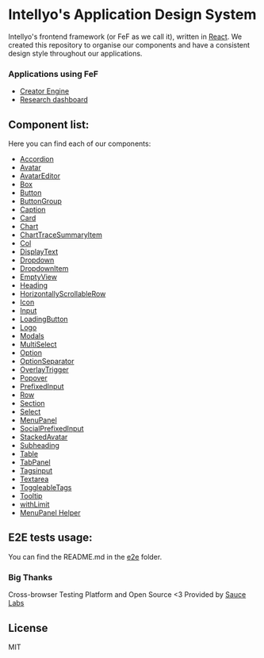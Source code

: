 # Intellyo's Application Design System

Intellyo's frontend framework (or FeF as we call it), written in [React](https://reactjs.org). We created this repository to organise our components and have a consistent design style throughout our applications.

### Applications using FeF

- [Creator Engine](https://app.intellyo.com)
- [Research dashboard](https://research.intellyo.com)

## Component list:

Here you can find each of our components:

- [Accordion](/src/components/accordion)
- [Avatar](/src/components/avatar)
- [AvatarEditor](/src/components/avatar-editor)
- [Box](/src/components/box)
- [Button](/src/components/button)
- [ButtonGroup](/src/components/button-group)
- [Caption](/src/components/caption)
- [Card](/src/components/card)
- [Chart](/src/components/chart)
- [ChartTraceSummaryItem](/src/components/chart-trace-summary-item)
- [Col](/src/components/col)
- [DisplayText](/src/components/display-text)
- [Dropdown](/src/components/dropdown)
- [DropdownItem](/src/components/dropdown-item)
- [EmptyView](/src/components/empty-view)
- [Heading](/src/components/heading)
- [HorizontallyScrollableRow](/src/components/horizontally-scrollable-row)
- [Icon](/src/components/icon)
- [Input](/src/components/input)
- [LoadingButton](/src/components/loading-button)
- [Logo](/src/components/logo)
- [Modals](/src/components/modals)
- [MultiSelect](/src/components/multiselect)
- [Option](/src/components/option)
- [OptionSeparator](/src/components/option-separator)
- [OverlayTrigger](/src/components/overlay-trigger)
- [Popover](/src/components/popover)
- [PrefixedInput](/src/components/prefixed-input)
- [Row](/src/components/row)
- [Section](/src/components/section)
- [Select](/src/components/select)
- [MenuPanel](/src/components/menu-panel)
- [SocialPrefixedInput](/src/components/social-prefixed-input)
- [StackedAvatar](/src/components/stacked-avatar)
- [Subheading](/src/components/subheading)
- [Table](/src/components/table)
- [TabPanel](/src/components/tab-panel)
- [Tagsinput](/src/components/tagsinput)
- [Textarea](/src/components/textarea)
- [ToggleableTags](/src/components/toggleable-tags)
- [Tooltip](/src/components/tooltip)
- [withLimit](/src/components/with-limit)
- [MenuPanel Helper](./src/pages/menu-panel-helper)

## E2E tests usage:

You can find the README.md in the [e2e](/e2e/) folder.

### Big Thanks

Cross-browser Testing Platform and Open Source <3 Provided by [Sauce Labs][homepage]

[homepage]: https://saucelabs.com

## License

MIT
